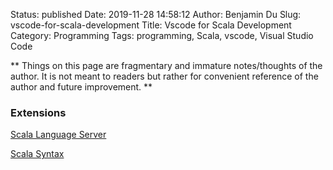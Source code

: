 Status: published
Date: 2019-11-28 14:58:12
Author: Benjamin Du
Slug: vscode-for-scala-development
Title: Vscode for Scala Development
Category: Programming
Tags: programming, Scala, vscode, Visual Studio Code

**
Things on this page are fragmentary and immature notes/thoughts of the author.
It is not meant to readers but rather for convenient reference of the author and future improvement.
**

### Extensions

[Scala Language Server](https://marketplace.visualstudio.com/items?itemName=dragos.scala-lsp)

[Scala Syntax](https://marketplace.visualstudio.com/items?itemName=scala-lang.scala)


